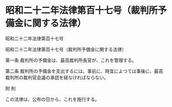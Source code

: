# 昭和二十二年法律第百十七号（裁判所予備金に関する法律）

昭和二十二年法律第百十七号

昭和二十二年法律第百十七号（裁判所予備金に関する法律）

第一条 裁判所の予備金は、最高裁判所長官が、これを管理する。

第二条 裁判所の予備金を支出するには、事前に、時宜によつては事後に、最高裁判所の裁判官会議の承認を経なければならない。

附 則

この法律は、公布の日から、これを施行する。
